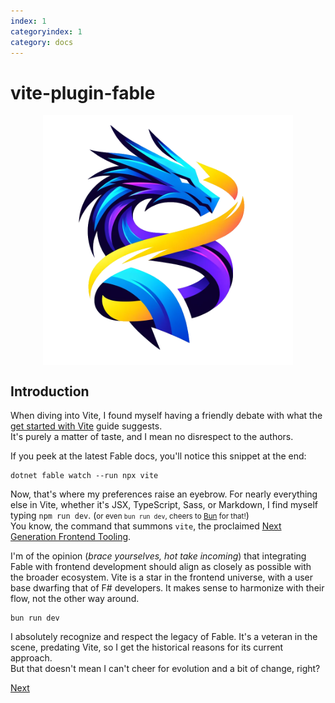 ```yaml
---
index: 1
categoryindex: 1
category: docs
---
```


# vite-plugin-fable

<style>img { max-width: 400px; display: block; margin-inline: auto; }</style>

![vite-plugin-fable logo](./img/logo.png)

## Introduction

When diving into Vite, I found myself having a friendly debate with what the [get started with Vite](https://fable.io/docs/getting-started/javascript.html#browser) guide suggests.  
It's purely a matter of taste, and I mean no disrespect to the authors.

If you peek at the latest Fable docs, you'll notice this snippet at the end:

    dotnet fable watch --run npx vite

Now, that's where my preferences raise an eyebrow.
For nearly everything else in Vite, whether it's JSX, TypeScript, Sass, or Markdown, I find myself typing `npm run dev`. (<small>or even `bun run dev`, cheers to [Bun](https://twitter.com/i/status/1701702174810747346) for that!</small>)  
You know, the command that summons `vite`, the proclaimed [Next Generation Frontend Tooling](https://vitejs.dev/).

I'm of the opinion (_brace yourselves, hot take incoming_) that integrating Fable with frontend development should align as closely as possible with the broader ecosystem. Vite is a star in the frontend universe, with a user base dwarfing that of F# developers. It makes sense to harmonize with their flow, not the other way around.

    bun run dev

I absolutely recognize and respect the legacy of Fable. It's a veteran in the scene, predating Vite, so I get the historical reasons for its current approach.  
But that doesn't mean I can't cheer for evolution and a bit of change, right?

[Next]({{fsdocs-next-page-link}})

